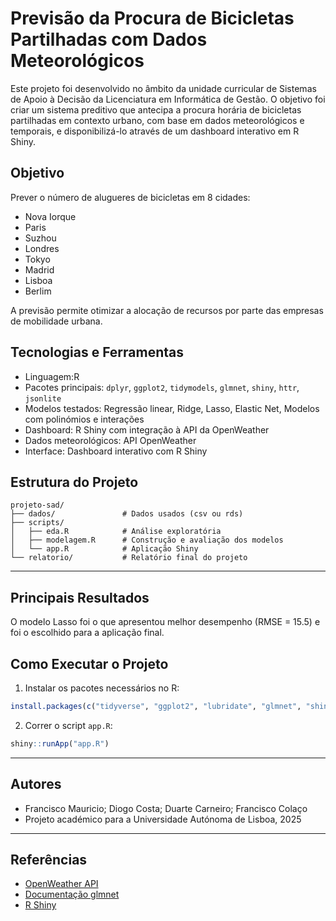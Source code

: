 # Previsão da Procura de Bicicletas Partilhadas com Dados Meteorológicos

Este projeto foi desenvolvido no âmbito da unidade curricular de Sistemas de Apoio à Decisão da Licenciatura em Informática de Gestão. O objetivo foi criar um sistema preditivo que antecipa a procura horária de bicicletas partilhadas em contexto urbano, com base em dados meteorológicos e temporais, e disponibilizá-lo através de um dashboard interativo em R Shiny.

## Objetivo

Prever o número de alugueres de bicicletas em 8 cidades:
- Nova Iorque
- Paris
- Suzhou
- Londres
- Tokyo
- Madrid
- Lisboa
- Berlim

A previsão permite otimizar a alocação de recursos por parte das empresas de mobilidade urbana.

## Tecnologias e Ferramentas

- Linguagem:R
- Pacotes principais: `dplyr`, `ggplot2`, `tidymodels`, `glmnet`, `shiny`, `httr`, `jsonlite`
- Modelos testados: Regressão linear, Ridge, Lasso, Elastic Net, Modelos com polinómios e interações
- Dashboard: R Shiny com integração à API da OpenWeather
- Dados meteorológicos: API OpenWeather
- Interface: Dashboard interativo com R Shiny


## Estrutura do Projeto

```
projeto-sad/
├── dados/               # Dados usados (csv ou rds)
├── scripts/
│   ├── eda.R            # Análise exploratória
│   ├── modelagem.R      # Construção e avaliação dos modelos
│   └── app.R            # Aplicação Shiny
└── relatorio/           # Relatório final do projeto
```

---


## Principais Resultados

O modelo Lasso foi o que apresentou melhor desempenho (RMSE = 15.5) e foi o escolhido para a aplicação final.


## Como Executar o Projeto

1. Instalar os pacotes necessários no R:

```R
install.packages(c("tidyverse", "ggplot2", "lubridate", "glmnet", "shiny", "httr"))
```

2. Correr o script `app.R`:

```R
shiny::runApp("app.R")
```


---

## Autores

- Francisco Mauricio; Diogo Costa; Duarte Carneiro; Francisco Colaço
- Projeto académico para a Universidade Autónoma de Lisboa, 2025

---

## Referências

- [OpenWeather API](https://openweathermap.org)
- [Documentação glmnet](https://cran.r-project.org/web/packages/glmnet/)
- [R Shiny](https://shiny.rstudio.com)
